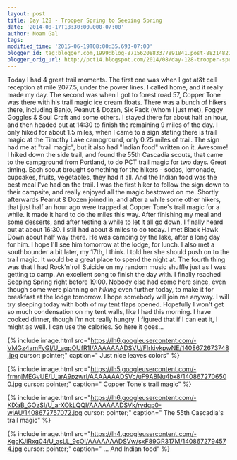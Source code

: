```yaml
---
layout: post
title: Day 128 - Trooper Spring to Seeping Spring
date: '2014-08-17T18:30:00.000-07:00'
author: Noam Gal
tags:
modified_time: '2015-06-19T08:00:35.693-07:00'
blogger_id: tag:blogger.com,1999:blog-8715620883377891841.post-8821482236911815167
blogger_orig_url: http://pct14.blogspot.com/2014/08/day-128-trooper-spring-to-seeping-spring.html
---
```


 Today I had 4 great trail moments.
 The first one was when I got at&amp;t cell reception at mile 2077.5, under
 the power lines. I called home, and it really made my day.
 The second was when I got to forest road 57, Copper
 Tone was there with his trail magic ice cream floats. There was a bunch of hikers there, including Banjo, Peanut
 &amp; Dozen, Six Pack (whom I just met), Foggy Goggles &amp; Soul Craft and some others.
 I stayed there for
 about half an hour, and then headed out at 14:30 to finish the remaining 9 miles of the day. I only hiked for about
 1.5 miles, when I came to a sign stating there is trail magic at the Timothy Lake campground, only 0.25 miles of
 trail. The sign had me at "trail magic", but it also had "Indian food" written on it. Awesome!
 I hiked down the
 side trail, and found the 55th Cascadia scouts, that came to the campground from Portland, to do PCT trail magic for
 two days. Great timing. Each scout brought something for the hikers - sodas, lemonade, cupcakes, fruits, vegetables,
 they had it all. And the Indian food was the best meal I've had on the trail.
 I was the first hiker to follow
 the sign down to their campsite, and really enjoyed all the magic bestowed on me. Shortly afterwards Peanut &amp;
 Dozen joined in, and after a while some other hikers, that just half an hour ago were trapped at Copper Tone's trail
 magic for a while. It made it hard to do the miles this way.
 After finishing my meal and some desserts, and
 after testing a while to let it all go down, I finally heard out at about 16:30. I still had about 8 miles to do
 today.
 I met Black Hawk Down about half way there. He was camping by the lake, after a long day for him. I hope
 I'll see him tomorrow at the lodge, for lunch.
 I also met a southbounder a bit later, my 17th, I think. I told
 her she should push on to the trail magic. It would be a great place to spend the night at.
 The fourth thing
 was that I had Rock'n'roll Suicide on my random music shuffle just as I was getting to camp. An excellent song to
 finish the day with.
 I finally reached Seeping Spring right before 19:00. Nobody else had come here since, even
 though some were planning on _hiking_ even further today, to make it for breakfast at the lodge tomorrow. I
 hope somebody will join me anyway.
 I will try sleeping today with both of my tent flaps opened. Hopefully I
 won't get so much condensation on my tent walls, like I had this morning.
 I have cooked dinner, though I'm not
 really hungry. I figured that if I can eat it, I might as well. I can use the calories. So here it goes...


{% include image.html src="https://lh6.googleusercontent.com/-VMGz4amFyGI/U_aqpOUfR1I/AAAAAAADSVU/FIrkivkpwNE/1408672673748.jpg cursor: pointer;" caption=" Just nice leaves colors" %}


{% include image.html src="https://lh5.googleusercontent.com/-frmnjMEGvUE/U_arA9pzwrI/AAAAAAADSVc/uF9A8Nu4bx8/1408672706500.jpg cursor: pointer;" caption=" Copper Tone's trail magic" %}


{% include image.html src="https://lh6.googleusercontent.com/-KlXaB_GOzSI/U_arXOkLQQI/AAAAAAADSVk/rydqp0-wjAU/1408672757072.jpg cursor: pointer;" caption=" The 55th Cascadia's trail magic" %}


{% include image.html src="https://lh4.googleusercontent.com/-KgcKJiRxq04/U_asLL_9cOI/AAAAAAADSVw/sxF89GR317M/1408672794574.jpg cursor: pointer;" caption=" ... And Indian food" %}

